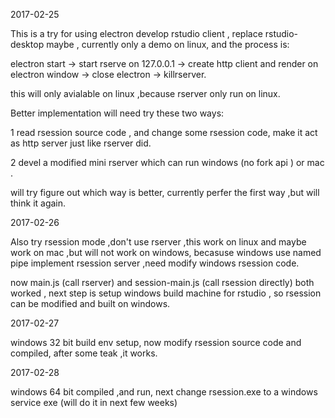 2017-02-25

This is a try for using electron develop rstudio client , replace rstudio-desktop maybe , currently only a demo on linux, and the process is:

electron start ->  start rserve on 127.0.0.1 -> create http client and render on electron window -> close electron -> killrserver.

this will only avialable on linux ,because rserver only run on linux.


Better implementation will  need try these two ways:

1 read rsession source code , and change some rsession code, make it act as http server just like rserver did. 

2 devel a modified mini rserver which can run windows (no fork api ) or mac .  

will try figure out which way is better, currently perfer the first way ,but will think it again.


2017-02-26

Also try rsession mode ,don't use rserver ,this work on linux and maybe work on mac ,but will not work on windows, becasuse windows use named pipe implement rsession server ,need modify windows rsession code.

now  main.js (call rserver) and  session-main.js (call rsession directly) both worked , next step is setup windows build machine for rstudio , so rsession can be modified and built on windows.

2017-02-27

windows 32 bit build env setup, now modify rsession source code and compiled, after some teak ,it works.

2017-02-28 

windows 64 bit compiled ,and run, next change rsession.exe to a windows service exe (will do it in next few weeks)



